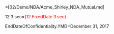 =[02/Demo/NDA/Acme_Shirley_NDA_Mutual.md]

12.3.sec=<font color="red">{12.FixedDate.3.sec}</font>

EndDateOfConfidentiality.YMD=December 31, 2017